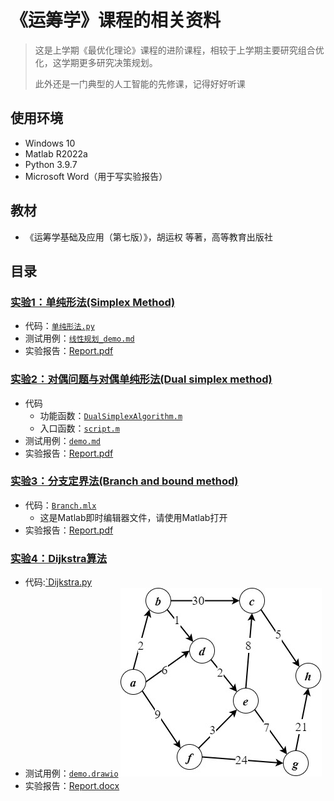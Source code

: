 # 《运筹学》课程的相关资料

> 这是上学期《最优化理论》课程的进阶课程，相较于上学期主要研究组合优化，这学期更多研究决策规划。
>
> 此外还是一门典型的人工智能的先修课，记得好好听课

## 使用环境

* Windows 10
* Matlab R2022a
* Python 3.9.7
* Microsoft Word（用于写实验报告）

## 教材

* 《运筹学基础及应用（第七版）》，胡运权 等著，高等教育出版社

## 目录

### [实验1：单纯形法(Simplex Method)](./实验1/)

* 代码：[`单纯形法.py`](./实验1/单纯形法.py)
* 测试用例：[`线性规划_demo.md`](./实验1/线性规划_demo.md)
* 实验报告：[Report.pdf](./实验1/Report.pdf)

### [实验2：对偶问题与对偶单纯形法(Dual simplex method)](./实验2/)

* 代码
  * 功能函数：[`DualSimplexAlgorithm.m`](./实验2/DualSimplexAlgorithm.m)
  * 入口函数：[`script.m`](./实验2/script.m)
* 测试用例：[`demo.md`](./实验2/demo.md)
* 实验报告：[Report.pdf](./实验2/Report.pdf)

### [实验3：分支定界法(Branch and bound method)](./实验3/)

* 代码：[`Branch.mlx`](./实验3/Branch.mlx)
  * 这是Matlab即时编辑器文件，请使用Matlab打开
* 实验报告：[Report.pdf](./实验3/Report.pdf)

### [实验4：Dijkstra算法](./实验4/)

* 代码:[`Dijkstra.py](./实验4/Dijkstra.py)
* 测试用例：[`demo.drawio`](./实验4/demo.drawio)
![demo.drawio](./实验4/demo.jpg)
* 实验报告：[Report.docx](./实验4/Report.docx)
